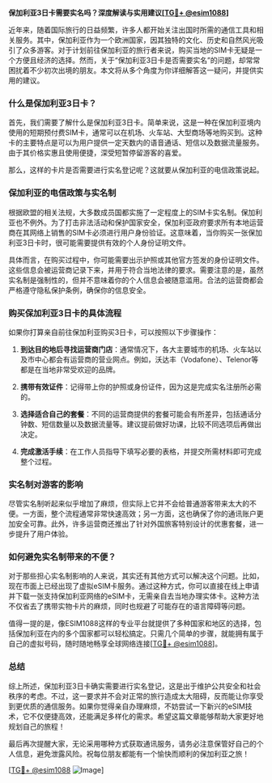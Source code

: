 **保加利亚3日卡需要实名吗？深度解读与实用建议[[TG💪+ @esim1088](https://t.me/s/esim1088)]**

近年来，随着国际旅行的日益频繁，许多人都开始关注出国时所需的通信工具和相关服务。其中，保加利亚作为一个欧洲国家，因其独特的文化、历史和自然风光吸引了众多游客。对于计划前往保加利亚的旅行者来说，购买当地的SIM卡无疑是一个方便且经济的选择。然而，关于“保加利亚3日卡是否需要实名”的问题，却常常困扰着不少初次出境的朋友。本文将从多个角度为你详细解答这一疑问，并提供实用的建议。

### 什么是保加利亚3日卡？

首先，我们需要了解什么是保加利亚3日卡。简单来说，这是一种在保加利亚境内使用的短期预付费SIM卡，通常可以在机场、火车站、大型商场等地购买到。这种卡的主要特点是可以为用户提供一定天数内的语音通话、短信以及数据流量服务。由于其价格实惠且使用便捷，深受短暂停留游客的喜爱。

那么，这样的卡片是否需要进行实名登记呢？这就要从保加利亚的电信政策说起。

### 保加利亚的电信政策与实名制

根据欧盟的相关法规，大多数成员国都实施了一定程度上的SIM卡实名制。保加利亚也不例外。为了打击非法活动和保护国家安全，保加利亚政府要求所有本地运营商在其网络上销售的SIM卡必须进行用户身份验证。这意味着，当你购买一张保加利亚3日卡时，很可能需要提供有效的个人身份证明文件。

具体而言，在购买过程中，你可能需要出示护照或其他官方签发的身份证明文件。这些信息会被运营商记录下来，并用于符合当地法律的要求。需要注意的是，虽然实名制是强制性的，但并不意味着你的个人信息会被随意滥用。合法的运营商都会严格遵守隐私保护条例，确保你的信息安全。

### 购买保加利亚3日卡的具体流程

如果你打算亲自前往保加利亚购买3日卡，可以按照以下步骤操作：

1. **到达目的地后寻找运营商门店**：通常情况下，各大主要城市的机场、火车站以及市中心都会有运营商的营业网点。例如，沃达丰（Vodafone）、Telenor等都是在当地非常受欢迎的品牌。
   
2. **携带有效证件**：记得带上你的护照或身份证件，因为这是完成实名注册所必需的。

3. **选择适合自己的套餐**：不同的运营商提供的套餐可能会有所差异，包括通话分钟数、短信数量以及数据流量等。建议提前做好功课，比较不同选项后再做出决定。

4. **完成激活手续**：在工作人员指导下填写必要的表格，并提交所需材料即可完成整个过程。

### 实名制对游客的影响

尽管实名制听起来似乎增加了麻烦，但实际上它并不会给普通游客带来太大的不便。一方面，整个流程通常非常快速高效；另一方面，这也确保了你的通讯账户更加安全可靠。此外，许多运营商还推出了针对外国旅客特别设计的优惠套餐，进一步提升了用户体验。

### 如何避免实名制带来的不便？

对于那些担心实名制影响的人来说，其实还有其他方式可以解决这个问题。比如，现在市面上已经出现了虚拟eSIM卡服务。通过这种方式，你可以直接在线上申请并下载一张支持保加利亚网络的eSIM卡，无需亲自去当地办理实体卡。这种方法不仅省去了携带实物卡片的麻烦，同时也规避了可能存在的语言障碍等问题。

值得一提的是，像ESIM1088这样的专业平台就提供了多种国家和地区的选择，包括保加利亚在内的多个国家都可以轻松搞定。只需几个简单的步骤，就能拥有属于自己的虚拟号码，随时随地畅享全球网络连接[[TG💪+ @esim1088](https://t.me/s/esim1088)]。

### 总结

综上所述，保加利亚3日卡确实需要进行实名登记，这是出于维护公共安全和社会秩序的考虑。不过，这一要求并不会对正常的旅行造成太大阻碍，反而能让你享受到更优质的通信服务。如果你觉得亲自办理麻烦，不妨尝试一下新兴的eSIM技术，它不仅便捷高效，还能满足多样化的需求。希望这篇文章能够帮助大家更好地规划自己的旅程！

最后再次提醒大家，无论采用哪种方式获取通讯服务，请务必注意保管好自己的个人信息，避免泄露风险。祝每位朋友都能有一个愉快而顺利的保加利亚之旅！

[[TG💪+ @esim1088](https://t.me/s/esim1088) ![Image](https://i.postimg.cc/4NQfJmqS/Snipaste-2025-05-13-00-14-12.png)]